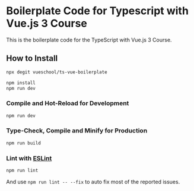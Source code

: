 # Boilerplate Code for Typescript with Vue.js 3 Course

This is the boilerplate code for the TypeScript with Vue.js 3 Course.

## How to Install
```sh
npx degit vueschool/ts-vue-boilerplate 
```
```sh
npm install
npm run dev
```

### Compile and Hot-Reload for Development

```sh
npm run dev
```

### Type-Check, Compile and Minify for Production

```sh
npm run build
```

### Lint with [ESLint](https://eslint.org/)

```sh
npm run lint
```

And use `npm run lint -- --fix` to auto fix most of the reported issues.

<br/>
